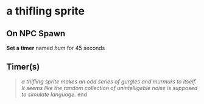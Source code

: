# a thifling sprite
## On NPC Spawn

**Set a timer** named *hum* for 45 seconds
## Timer(s)

>*a thifling sprite makes an odd series of gurgles and murmurs to itself.  It seems like the random collection of unintelligeble noise is supposed to simulate language.*
end